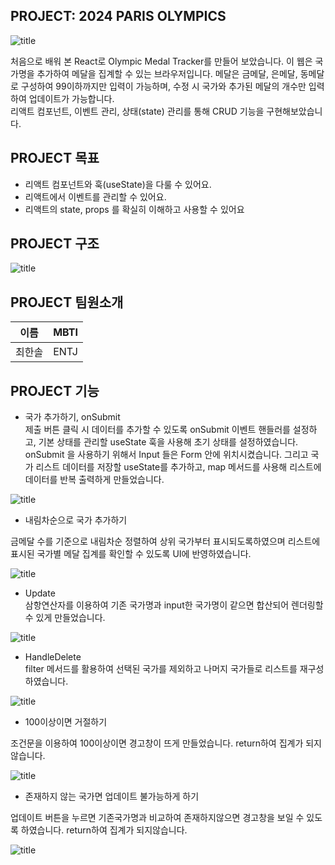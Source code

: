 ## PROJECT: 2024 PARIS OLYMPICS

![title](https://img1.daumcdn.net/thumb/R1280x0/?scode=mtistory2&fname=https%3A%2F%2Fblog.kakaocdn.net%2Fdn%2Fnex0N%2FbtsKserEsZb%2FLLVX5vU6iAx6NkVyZtC3a0%2Fimg.png)

처음으로 배워 본 React로 Olympic Medal Tracker를 만들어 보았습니다. 이 웹은 국가명을 추가하여 메달을 집계할 수 있는 브라우저입니다. 메달은 금메달, 은메달, 동메달로 구성하여 99이하까지만 입력이 가능하며, 수정 시 국가와 추가된 메달의 개수만 입력하여 업데이트가 가능합니다. <br>
리액트 컴포넌트, 이벤트 관리, 상태(state) 관리를 통해 CRUD 기능을 구현해보았습니다.<br>

## PROJECT 목표

- 리액트 컴포넌트와 훅(useState)을 다룰 수 있어요.
- 리액트에서 이벤트를 관리할 수 있어요.
- 리액트의 state, props 를 확실히 이해하고 사용할 수 있어요

## PROJECT 구조

![title](https://img1.daumcdn.net/thumb/R1280x0/?scode=mtistory2&fname=https%3A%2F%2Fblog.kakaocdn.net%2Fdn%2Fzoi3Y%2FbtsKr71y3B6%2FGrmYAD2kQFrlp65Tlznrs0%2Fimg.png)

## PROJECT 팀원소개

| 이름   | MBTI |
| ------ | ---- |
| 최한솔 | ENTJ |

## PROJECT 기능

- 국가 추가하기, onSubmit <br>
  제출 버튼 클릭 시 데이터를 추가할 수 있도록 onSubmit 이벤트 핸들러를 설정하고, 기본 상태를 관리할 useState 훅을 사용해 초기 상태를 설정하였습니다. onSubmit 을 사용하기 위해서 Input 들은 Form 안에 위치시켰습니다. 그리고 국가 리스트 데이터를 저장할 useState를 추가하고, map 메서드를 사용해 리스트에 데이터를 반복 출력하게 만들었습니다. <br>

![title](https://blog.kakaocdn.net/dn/bj4lrS/btsKqNoJURf/AkqjSykq2QHFJgHcIhS2Y0/img.gif)

- 내림차순으로 국가 추가하기<br>

금메달 수를 기준으로 내림차순 정렬하여 상위 국가부터 표시되도록하였으며 리스트에 표시된 국가별 메달 집계를 확인할 수 있도록 UI에 반영하였습니다.<br>

![title](https://blog.kakaocdn.net/dn/lJGAf/btsKsdzxI0z/UrLLth9kgQ4xZJjhkTlv71/img.gif)

- Update<br>
  삼항연산자를 이용하여 기존 국가명과 input한 국가명이 같으면 합산되어 렌더링할 수 있게 만들었습니다.<br>

![title](https://blog.kakaocdn.net/dn/c8oWpA/btsKp6ieobY/FHpriwkXokPn1oIBfcM4X1/img.gif)

- HandleDelete<br>
  filter 메서드를 활용하여 선택된 국가를 제외하고 나머지 국가들로 리스트를 재구성하였습니다.<br>

![title](https://blog.kakaocdn.net/dn/bXIBOu/btsKqySWDxc/NjrTbI3mMsLCbJRpZ3Gns1/img.gif)

- 100이상이면 거절하기<br>

조건문을 이용하여 100이상이면 경고창이 뜨게 만들었습니다.
return하여 집계가 되지않습니다.<br>

![title](https://blog.kakaocdn.net/dn/df58wq/btsKqWMFwwE/kS6lCQHPhAvm2BwB7DvYxK/img.gif)

- 존재하지 않는 국가면 업데이트 불가능하게 하기<br>

업데이트 버튼을 누르면 기존국가명과 비교하여 존재하지않으면 경고창을 보일 수 있도록 하였습니다. return하여 집계가 되지않습니다.<br>

![title](https://blog.kakaocdn.net/dn/xEksh/btsKracKIQp/GASgmKwoC9fCWyxUrEYa4K/img.gif)
